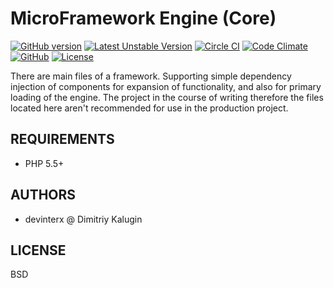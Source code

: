 MicroFramework Engine (Core)
===========================
[![GitHub version](https://badge.fury.io/gh/microframework%2Fmfe-core.svg)](http://badge.fury.io/gh/microframework%2Fmfe-core)
[![Latest Unstable Version](https://poser.pugx.org/microframework/mfe-core/v/unstable.svg)](https://packagist.org/packages/microframework/mfe-core) 
[![Circle CI](https://circleci.com/gh/microframework/mfe-core.svg?style=shield&circle-token=977c2ad4d9467778c6278df581355579c37c473f)](https://github.com/microframework/mfe-core/)
[![Code Climate](https://codeclimate.com/github/microframework/mfe-core/badges/gpa.svg)](https://codeclimate.com/github/microframework/mfe-core)
[![GitHub](http://img.shields.io/github/issues/microframework/mfe-core.svg)](https://github.com/microframework/mfe-core/issues)
[![License](https://poser.pugx.org/microframework/mfe-core/license.svg)](https://packagist.org/packages/microframework/mfe-core)


There are main files of a framework. Supporting simple dependency injection of components for expansion of functionality, and also for primary loading of the engine. The project in the course of writing therefore the files located here aren't recommended for use in the production project.


REQUIREMENTS
--------

 - PHP 5.5+

AUTHORS
--------

 - devinterx @ Dimitriy Kalugin


LICENSE
--------
BSD
